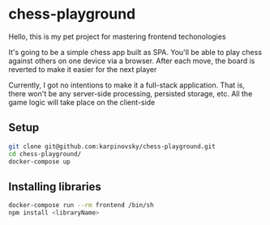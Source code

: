 # chess-playground

Hello, this is my pet project for mastering frontend techonologies

It's going to be a simple chess app built as SPA. You'll be able to play chess against others on one device via a browser. After each move, the board is reverted to make it easier for the next player

Currently, I got no intentions to make it a full-stack application. That is, there won't be any server-side processing, persisted storage, etc. All the game logic will take place on the client-side

## Setup

```sh
git clone git@github.com:karpinovsky/chess-playground.git
cd chess-playground/
docker-compose up
```

## Installing libraries
```sh
docker-compose run --rm frontend /bin/sh
npm install <libraryName>
```
